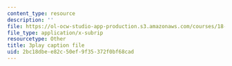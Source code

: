 ```yaml
---
content_type: resource
description: ''
file: https://ol-ocw-studio-app-production.s3.amazonaws.com/courses/18-085-computational-science-and-engineering-i-fall-2008/2bc18dbee82c50ef9f35372f0bf68cad_0egP7_kq23E.vtt
file_type: application/x-subrip
resourcetype: Other
title: 3play caption file
uid: 2bc18dbe-e82c-50ef-9f35-372f0bf68cad
---
```


